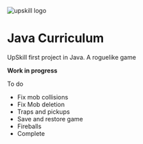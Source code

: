 ﻿
![upskill logo](https://i.postimg.cc/C5JvGDsX/cropped-APDC-UPSKILLS-Logo-300x83.png) 
# Java Curriculum

UpSkill first project in Java. A roguelike game

**Work in progress**


To do
- Fix mob collisions
- Fix Mob deletion
- Traps and pickups
- Save and restore game
- Fireballs
- Complete